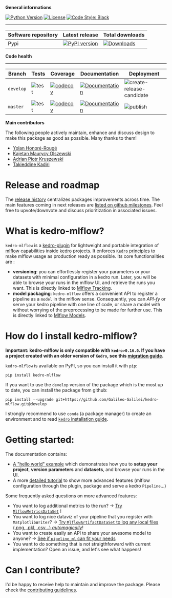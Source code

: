 **General informations**

[![Python Version](https://img.shields.io/badge/python-3.6%20%7C%203.7%20%7C%203.8-blue.svg)](https://pypi.org/project/kedro-mlflow/) [![License](https://img.shields.io/badge/license-Apache%202.0-blue.svg)](https://opensource.org/licenses/Apache-2.0) [![Code Style: Black](https://img.shields.io/badge/code%20style-black-black.svg)](https://github.com/ambv/black)

----------------------------------------------------------
| Software repository | Latest release | Total downloads |
|---------------------|----------------|-----------------|
| Pypi | [![PyPI version](https://badge.fury.io/py/kedro-mlflow.svg)](https://pypi.org/project/kedro-mlflow/) | [![Downloads](https://pepy.tech/badge/kedro-mlflow)](https://pepy.tech/project/kedro-mlflow) |

**Code health**

----------------------------------------------------------
| Branch | Tests | Coverage | Documentation | Deployment |
|--------|-------|----------|---------------|------------|
| `develop`| ![test](https://github.com/Galileo-Galilei/kedro-mlflow/workflows/test/badge.svg?branch=develop)| [![codecov](https://codecov.io/gh/Galileo-Galilei/kedro-mlflow/branch/develop/graph/badge.svg)](https://codecov.io/gh/Galileo-Galilei/kedro-mlflow/branch/develop)|[![Documentation](https://readthedocs.org/projects/kedro-mlflow/badge/?version=develop)](https://kedro-mlflow.readthedocs.io/en/develop/)| ![create-release-candidate](https://github.com/Galileo-Galilei/kedro-mlflow/workflows/create-release-candidate/badge.svg?branch=develop)|
| `master` | ![test](https://github.com/Galileo-Galilei/kedro-mlflow/workflows/test/badge.svg?branch=master) | [![codecov](https://codecov.io/gh/Galileo-Galilei/kedro-mlflow/branch/master/graph/badge.svg)](https://codecov.io/gh/Galileo-Galilei/kedro-mlflow/branch/master)|[![Documentation](https://readthedocs.org/projects/kedro-mlflow/badge/?version=latest)](https://kedro-mlflow.readthedocs.io/en/master/)|![publish](https://github.com/Galileo-Galilei/kedro-mlflow/workflows/publish/badge.svg?branch=master)|

**Main contributors**

The following people actively maintain, enhance and discuss design to make this package as good as possible. Many thanks to them!
- [Yolan Honoré-Rougé](https://github.com/galileo-galilei)
- [Kajetan Maurycy Olszewski](https://github.com/kaemo)
- [Adrian Piotr Kruszewski](https://github.com/akruszewski)
- [Takieddine Kadiri](https://github.com/takikadiri)


# Release and roadmap
The [release history](https://github.com/Galileo-Galilei/kedro-mlflow/blob/develop/CHANGELOG.md) centralizes packages improvements across time. The main features coming in next releases are [listed on github milestones](https://github.com/Galileo-Galilei/kedro-mlflow/milestones). Feel free to upvote/downvote and discuss prioritization in associated issues.

# What is kedro-mlflow?
``kedro-mlflow`` is a [kedro-plugin](https://kedro.readthedocs.io/en/stable/04_user_guide/10_developing_plugins.html) for lightweight and portable integration of [mlflow](https://mlflow.org/docs/latest/index.html) capabilities inside [kedro](https://kedro.readthedocs.io/en/stable/index.html) projects. It enforces [``Kedro`` principles]() to make mlflow usage as production ready as possible. Its core functionalities are :
- **versioning**: you can effortlessly register your parameters or your datasets with minimal configuration in a kedro run. Later, you will be able to browse your runs in the mlflow UI, and retrieve the runs you want. This is directly linked to [Mlflow Tracking](https://www.mlflow.org/docs/latest/tracking.html).
- **model packaging**: ``kedro-mlflow`` offers a convenient API to register a pipeline as a ``model`` in the mlflow sense. Consequently, you can *API-fy* or serve your kedro pipeline with one line of code, or share a model with without worrying of the preprocessing to be made for further use. This is directly linked to [Mlflow Models](https://www.mlflow.org/docs/latest/models.html).


# How do I install kedro-mlflow?
**Important: kedro-mlflow is only compatible with ``kedro>0.16.0``. If you have a project created with an older version of ``Kedro``, see this [migration guide](https://github.com/quantumblacklabs/kedro/blob/master/RELEASE.md#migration-guide-from-kedro-015-to-016).**

``kedro-mlflow`` is available on PyPI, so you can install it with ``pip``:
```console
pip install kedro-mlflow
```
If you want to use the ``develop`` version of the package which is the most up to date, you can install the package from github:
```console
pip install --upgrade git+https://github.com/Galileo-Galilei/kedro-mlflow.git@develop
```

I strongly recommend to use ``conda`` (a package manager) to create an environment and to read [``kedro`` installation guide](https://kedro.readthedocs.io/en/stable/02_getting_started/01_prerequisites.html).



# Getting started:
The documentation contains:
- [A "hello world" example](https://kedro-mlflow.readthedocs.io/en/latest/source/02_hello_world_example/index.html) which demonstrates how you to **setup your project**, **version parameters** and **datasets**, and browse your runs in the UI.
- A more [detailed tutorial](https://kedro-mlflow.readthedocs.io/en/latest/source/03_tutorial/index.html) to show more advanced features (mlflow configuration through the plugin, package and serve a kedro ``Pipeline``...)

Some frequently asked questions on more advanced features:
- You want to log additional metrics to the run? -> [Try ``MlflowMetricsDataSet``](https://kedro-mlflow.readthedocs.io/en/latest/source/03_tutorial/07_version_metrics.html) !
- You want to log nice dataviz of your pipeline that you register with ``MatplotlibWriter``? -> [Try ``MlflowArtifactDataSet`` to log any local files (.png, .pkl, .csv...) *automagically*](https://kedro-mlflow.readthedocs.io/en/latest/source/02_hello_world_example/02_first_steps.html#artifacts)!
- You want to create easily an API to share your awesome model to anyone? -> [See if ``pipeline_ml`` can fit your needs](https://github.com/Galileo-Galilei/kedro-mlflow/issues/16)
- You want to do something that is not straigthforward with current implementation? Open an issue, and let's see what happens!

# Can I contribute?

I'd be happy to receive help to maintain and improve the package. Please check the [contributing guidelines](https://github.com/Galileo-Galilei/kedro-mlflow/blob/develop/CONTRIBUTING.md).
